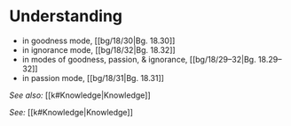 # Understanding

* in goodness mode, [[bg/18/30|Bg. 18.30]]
* in ignorance mode, [[bg/18/32|Bg. 18.32]]
* in modes of goodness, passion, & ignorance, [[bg/18/29–32|Bg. 18.29–32]]
* in passion mode, [[bg/18/31|Bg. 18.31]]

*See also:* [[k#Knowledge|Knowledge]]

*See:* [[k#Knowledge|Knowledge]]
